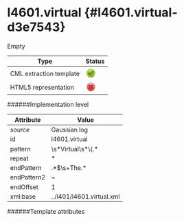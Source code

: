 # l4601.virtual {#l4601.virtual-d3e7543}

Empty


| Type                                                                                                                                                | Status                                                                                                                                              |
|----|----|
| CML extraction template                                                                                                                             | ![](/imgs/Total.png)                                                                                                                                |
| HTML5 representation                                                                                                                                | ![](/imgs/None.png)                                                                                                                                 |

######Implementation level

| Attribute                                                                                                                                           | Value                                                                                                                                               |
|----|----|
| *source*                                                                                                                                            | Gaussian log                                                                                                                                        |
| id                                                                                                                                                  | l4601.virtual                                                                                                                                       |
| pattern                                                                                                                                             | \\s\*Virtual\\s\*\\(.\*                                                                                                                             |
| repeat                                                                                                                                              | \*                                                                                                                                                  |
| endPattern                                                                                                                                          | .\*\$\\s+The.\*                                                                                                                                     |
| endPattern2                                                                                                                                         | \~                                                                                                                                                  |
| endOffset                                                                                                                                           | 1                                                                                                                                                   |
| xml:base                                                                                                                                            | ../l401/l4601.virtual.xml                                                                                                                           |

######Template attributes
